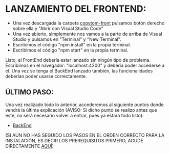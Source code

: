 # LANZAMIENTO DEL FRONTEND:
- Una vez descargada la carpeta [copytom-front](https://github.com/HunterExon/Proyecto-DAW-Copytom-Papeleria/tree/master/Copytom_Project/src/copytom-front) pulsamos botón derecho sobre ella y "Abrir con Visual Studio Code"
- Una vez abierto, simplemente nos vamos a la parte de arriba de Visual Studio y pulsamos en "Terminal" y "New Terminal".
- Escribimos el código "npm install" en la propia terminal.
- Escribimos el código "npm start" en la propia terminal.

Listo, el FrontEnd debería estar lanzado sin ningún tipo de problema. Escribimos en el navegador: "localhost:4200" y debería poder accederse a él. Una vez se tenga el BackEnd lanzado también, las funcionalidades deberían poder usarse correctamente.


## ÚLTIMO PASO:
Una vez realizado todo lo anterior, accederemos al siguiente puntos donde vendrá la última explicación (AVISO: Si dicho punto se realizo antes que este, no será necesario volver a entrar, pues ya estará todo listo):
  - [BackEnd](https://github.com/HunterExon/Proyecto-DAW-Copytom-Papeleria/tree/master/Copytom_Project/src/copytom-back)



(SI AÚN NO HAS SEGUIDO LOS PASOS EN EL ORDEN CORRECTO PARA LA INSTALACIÓN, ES DECIR LOS PREREQUISITOS PRIMERO, ACUDE DIRECTAMENTE [AQUÍ](https://github.com/HunterExon/Proyecto-DAW-Copytom-Papeleria/tree/master/Copytom_Project))
